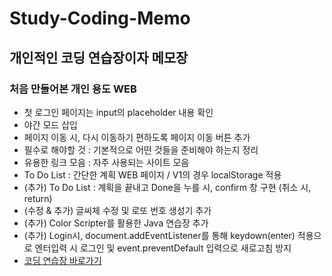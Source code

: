 # Study-Coding-Memo
## 개인적인 코딩 연습장이자 메모장
### 처음 만들어본 개인 용도 WEB
- 첫 로그인 페이지는 input의 placeholder 내용 확인
- 야간 모드 삽입
- 페이지 이동 시, 다시 이동하기 편하도록 페이지 이동 버튼 추가
- 필수로 해야할 것 : 기본적으로 어떤 것들을 준비해야 하는지 정리
- 유용한 링크 모음 : 자주 사용되는 사이트 모음
- To Do List : 간단한 계획 WEB 페이지 / V1의 경우 localStorage 적용
- (추가) To Do List : 계획을 끝내고 Done을 누를 시, confirm 창 구현 (취소 시, return)
- (수정 & 추가) 글씨체 수정 및 로또 번호 생성기 추가
- (추가) Color Scripter를 활용한 Java 연습장 추가
- (추가) Login시, document.addEventListener를 통해 keydown(enter) 적용으로 엔터입력 시 로그인 및 event.preventDefault 입력으로 새로고침 방지
- [코딩 연습장 바로가기](https://hyungjinhan.github.io/Studying/Study-Coding-Memo/index.html)
